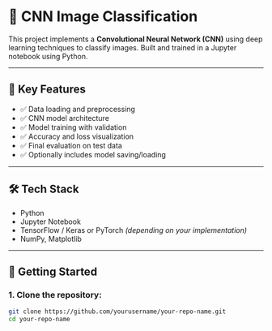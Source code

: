 # 🧠 CNN Image Classification

This project implements a **Convolutional Neural Network (CNN)** using deep learning techniques to classify images. Built and trained in a Jupyter notebook using Python.

---

## 📌 Key Features

- ✅ Data loading and preprocessing
- ✅ CNN model architecture
- ✅ Model training with validation
- ✅ Accuracy and loss visualization
- ✅ Final evaluation on test data
- ✅ Optionally includes model saving/loading

---

## 🛠 Tech Stack

- Python
- Jupyter Notebook
- TensorFlow / Keras or PyTorch *(depending on your implementation)*
- NumPy, Matplotlib

---

## 🚀 Getting Started

### 1. Clone the repository:

```bash
git clone https://github.com/yourusername/your-repo-name.git
cd your-repo-name
